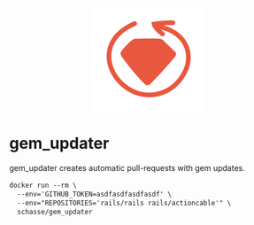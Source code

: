 <p align="center">
<img src="logo/gem_updater.png" alt="GemUpdater" title="GemUpdater" />
</p>

# gem_updater

gem_updater creates automatic pull-requests with gem updates.

``` shell
docker run --rm \
  --env='GITHUB_TOKEN=asdfasdfasdfasdf' \
  --env="REPOSITORIES='rails/rails rails/actioncable'" \
  schasse/gem_updater
```
